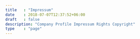 ```yaml
---
title   : "Impressum"
date    : 2018-07-07T12:37:52+06:00
draft   : false
description: "Company Profile Impressum Rights Copyright"
type    : "page"
---
```

